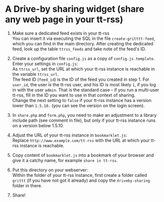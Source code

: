 # A Drive-by sharing widget (share any web page in your tt-rss)

1. Make sure a dedicated feed exists in your tt-rss<br/>
   You can insert it via executing the SQL in the file `create-gritttt-feed`, which you can find in the main directory. After creating the dedicated feed, look up the table `ttrss_feeds` and take note of the feed's ID.

2. Create a configuration file `config.js` as a copy of `config.js.template`.
   Enter your settings in `config.js`:<br/> 
   As `ttrss_url`, set the URL at which your tt-rss instance is reachable in the variable `ttrss_url`.<br/>
   The feed ID (`feed_id`) is the ID of the feed you created in step 1. For `user_id`, the user is the tt-rss user, and his ID is most likely `1`, if you log in with the user `admin`.
   That is the standard case - if you run a multi-user tt-rss, fill in the ID you want to use in that context of sharing.<br/>
   Change the next setting to `false` if your tt-rss instance has a version lower than `1.5.10.` (you can see the version on the login screen).

3. In `share.php` and `form.php`, you need to make an adjustment to a library include path (see comment in file), but only if your tt-rss instance runs on a version below 1.5.10.

4. Adjust the URL of your tt-rss instance in `bookmarklet.js`:<br/>
   Replace `http://www.example.com/tt-rss` with the URL at which your tt-rss instance is reachable.

5. Copy content of `bookmarklet.js` into a bookmark of your browser and give it a catchy name, for example `share in tt-rss`.

6. Put this directory on your webserver:<br/>
   Within the folder of your tt-rss instance, first create a folder called `grittt` (if you have not got it already) and copy the `driveby-sharing` folder in there.

7. Share!
